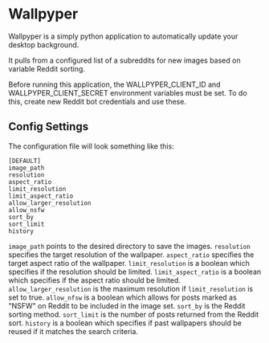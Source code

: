# Wallpyper

Wallpyper is a simply python application to automatically update your desktop background.

It pulls from a configured list of a subreddits for new images based on variable Reddit sorting.

Before running this application, the WALLPYPER_CLIENT_ID and WALLPYPER_CLIENT_SECRET
environment variables must be set. To do this, create new Reddit bot credentials and use these.

## Config Settings

The configuration file will look something like this:

```
[DEFAULT]
image_path
resolution
aspect_ratio
limit_resolution
limit_aspect_ratio
allow_larger_resolution
allow_nsfw
sort_by
sort_limit
history
```

`image_path` points to the desired directory to save the images.
`resolution` specifies the target resolution of the wallpaper.
`aspect_ratio` specifies the target aspect ratio of the wallpaper.
`limit_resolution` is a boolean which specifies if the resolution should be limited.
`limit_aspect_ratio` is a boolean which specifies if the aspect ratio should be limited.
`allow_larger_resolution` is the maximum resolution if `limit_resolution` is set to true.
`allow_nfsw` is a boolean which allows for posts marked as "NSFW" on Reddit to be included in the image set.
`sort_by` is the Reddit sorting method.
`sort_limit` is the number of posts returned from the Reddit sort.
`history` is a boolean which specifies if past wallpapers should be reused if it matches the search criteria.